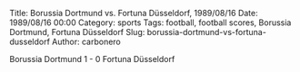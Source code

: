 Title: Borussia Dortmund vs. Fortuna Düsseldorf, 1989/08/16
Date: 1989/08/16 00:00
Category: sports
Tags: football, football scores, Borussia Dortmund, Fortuna Düsseldorf
Slug: borussia-dortmund-vs-fortuna-dusseldorf
Author: carbonero


Borussia Dortmund 1 - 0 Fortuna Düsseldorf
